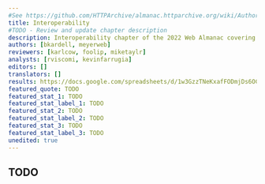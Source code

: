 ```yaml
---
#See https://github.com/HTTPArchive/almanac.httparchive.org/wiki/Authors'-Guide#metadata-to-add-at-the-top-of-your-chapters
title: Interoperability
#TODO - Review and update chapter description
description: Interoperability chapter of the 2022 Web Almanac covering ...
authors: [bkardell, meyerweb]
reviewers: [karlcow, foolip, miketaylr]
analysts: [rviscomi, kevinfarrugia]
editors: []
translators: []
results: https://docs.google.com/spreadsheets/d/1w3GzzTNeKxafFODmjDs6OC2dseNEDDKwUV8KeSgRI1Y/
featured_quote: TODO
featured_stat_1: TODO
featured_stat_label_1: TODO
featured_stat_2: TODO
featured_stat_label_2: TODO
featured_stat_3: TODO
featured_stat_label_3: TODO
unedited: true
---
```


## TODO
